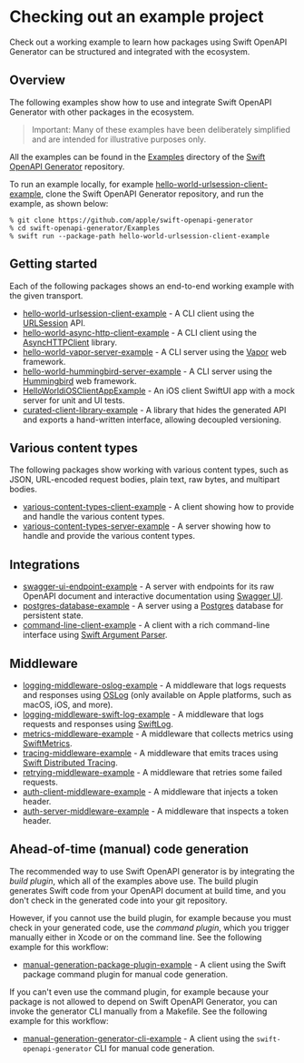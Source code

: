 # Checking out an example project

Check out a working example to learn how packages using Swift OpenAPI Generator can be structured and integrated with the ecosystem.

## Overview

The following examples show how to use and integrate Swift OpenAPI Generator with other packages in the ecosystem.

> Important: Many of these examples have been deliberately simplified and are intended for illustrative purposes only.

All the examples can be found in the [Examples](https://github.com/apple/swift-openapi-generator/tree/main/Examples) directory of the [Swift OpenAPI Generator](https://github.com/apple/swift-openapi-generator) repository.

To run an example locally, for example [hello-world-urlsession-client-example](https://github.com/apple/swift-openapi-generator/tree/main/Examples/hello-world-urlsession-client-example), clone the Swift OpenAPI Generator repository, and run the example, as shown below:

```console
% git clone https://github.com/apple/swift-openapi-generator
% cd swift-openapi-generator/Examples
% swift run --package-path hello-world-urlsession-client-example
```

## Getting started

Each of the following packages shows an end-to-end working example with the given transport.

- [hello-world-urlsession-client-example](https://github.com/apple/swift-openapi-generator/tree/main/Examples/hello-world-urlsession-client-example) - A CLI client using the [URLSession](https://developer.apple.com/documentation/foundation/urlsession) API.
- [hello-world-async-http-client-example](https://github.com/apple/swift-openapi-generator/tree/main/Examples/hello-world-async-http-client-example) - A CLI client using the [AsyncHTTPClient](https://github.com/swift-server/async-http-client) library.
- [hello-world-vapor-server-example](https://github.com/apple/swift-openapi-generator/tree/main/Examples/hello-world-vapor-server-example) - A CLI server using the [Vapor](https://github.com/vapor/vapor) web framework.
- [hello-world-hummingbird-server-example](https://github.com/apple/swift-openapi-generator/tree/main/Examples/hello-world-hummingbird-server-example) - A CLI server using the [Hummingbird](https://github.com/hummingbird-project/hummingbird) web framework.
- [HelloWorldiOSClientAppExample](https://github.com/apple/swift-openapi-generator/tree/main/Examples/HelloWorldiOSClientAppExample) - An iOS client SwiftUI app with a mock server for unit and UI tests.
- [curated-client-library-example](https://github.com/apple/swift-openapi-generator/tree/main/Examples/curated-client-library-example) - A library that hides the generated API and exports a hand-written interface, allowing decoupled versioning.

## Various content types

The following packages show working with various content types, such as JSON, URL-encoded request bodies, plain text, raw bytes, and multipart bodies.

- [various-content-types-client-example](https://github.com/apple/swift-openapi-generator/tree/main/Examples/various-content-types-client-example) - A client showing how to provide and handle the various content types.
- [various-content-types-server-example](https://github.com/apple/swift-openapi-generator/tree/main/Examples/various-content-types-server-example) - A server showing how to handle and provide the various content types.

## Integrations

- [swagger-ui-endpoint-example](https://github.com/apple/swift-openapi-generator/tree/main/Examples/swagger-ui-endpoint-example) - A server with endpoints for its raw OpenAPI document and interactive documentation using [Swagger UI](https://github.com/swagger-api/swagger-ui).
- [postgres-database-example](https://github.com/apple/swift-openapi-generator/tree/main/Examples/postgres-database-example) - A server using a [Postgres](https://www.postgresql.org) database for persistent state.
- [command-line-client-example](https://github.com/apple/swift-openapi-generator/tree/main/Examples/command-line-client-example) - A client with a rich command-line interface using [Swift Argument Parser](https://github.com/apple/swift-argument-parser).

## Middleware

- [logging-middleware-oslog-example](https://github.com/apple/swift-openapi-generator/tree/main/Examples/logging-middleware-oslog-example) - A middleware that logs requests and responses using [OSLog](https://developer.apple.com/documentation/os/oslog) (only available on Apple platforms, such as macOS, iOS, and more).
- [logging-middleware-swift-log-example](https://github.com/apple/swift-openapi-generator/tree/main/Examples/logging-middleware-swift-log-example) - A middleware that logs requests and responses using [SwiftLog](https://github.com/apple/swift-log).
- [metrics-middleware-example](https://github.com/apple/swift-openapi-generator/tree/main/Examples/metrics-middleware-example) - A middleware that collects metrics using [SwiftMetrics](https://github.com/apple/swift-metrics).
- [tracing-middleware-example](https://github.com/apple/swift-openapi-generator/tree/main/Examples/tracing-middleware-example) - A middleware that emits traces using [Swift Distributed Tracing](https://github.com/apple/swift-distributed-tracing).
- [retrying-middleware-example](https://github.com/apple/swift-openapi-generator/tree/main/Examples/retrying-middleware-example) - A middleware that retries some failed requests.
- [auth-client-middleware-example](https://github.com/apple/swift-openapi-generator/tree/main/Examples/auth-client-middleware-example) - A middleware that injects a token header.
- [auth-server-middleware-example](https://github.com/apple/swift-openapi-generator/tree/main/Examples/auth-server-middleware-example) - A middleware that inspects a token header.

## Ahead-of-time (manual) code generation

The recommended way to use Swift OpenAPI generator is by integrating the _build plugin_, which all of the examples above use. The build plugin generates Swift code from your OpenAPI document at build time, and you don't check in the generated code into your git repository. 

However, if you cannot use the build plugin, for example because you must check in your generated code, use the _command plugin_, which you trigger manually either in Xcode or on the command line. See the following example for this workflow:

- [manual-generation-package-plugin-example](https://github.com/apple/swift-openapi-generator/tree/main/Examples/manual-generation-package-plugin-example) - A client using the Swift package command plugin for manual code generation.

If you can't even use the command plugin, for example because your package is not allowed to depend on Swift OpenAPI Generator, you can invoke the generator CLI manually from a Makefile. See the following example for this workflow:

- [manual-generation-generator-cli-example](https://github.com/apple/swift-openapi-generator/tree/main/Examples/manual-generation-generator-cli-example) - A client using the `swift-openapi-generator` CLI for manual code generation.
